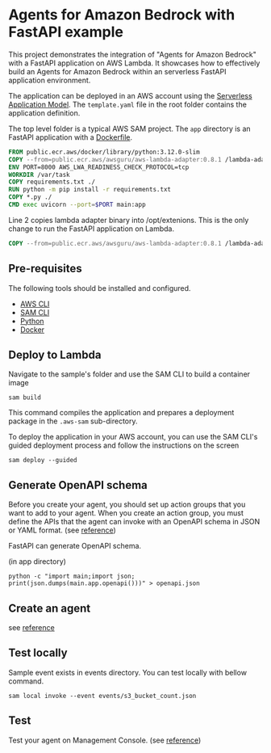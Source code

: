 # Agents for Amazon Bedrock with FastAPI example

This project demonstrates the integration of "Agents for Amazon Bedrock" with a FastAPI application on AWS Lambda. It showcases how to effectively build an Agents for Amazon Bedrock within an serverless FastAPI application environment.

The application can be deployed in an AWS account using the [Serverless Application Model](https://github.com/awslabs/serverless-application-model). The `template.yaml` file in the root folder contains the application definition.

The top level folder is a typical AWS SAM project. The `app` directory is an FastAPI application with a [Dockerfile](app/Dockerfile).

```dockerfile
FROM public.ecr.aws/docker/library/python:3.12.0-slim
COPY --from=public.ecr.aws/awsguru/aws-lambda-adapter:0.8.1 /lambda-adapter /opt/extensions/lambda-adapter
ENV PORT=8000 AWS_LWA_READINESS_CHECK_PROTOCOL=tcp 
WORKDIR /var/task
COPY requirements.txt ./
RUN python -m pip install -r requirements.txt
COPY *.py ./
CMD exec uvicorn --port=$PORT main:app
```

Line 2 copies lambda adapter binary into /opt/extenions. This is the only change to run the FastAPI application on Lambda.

```dockerfile
COPY --from=public.ecr.aws/awsguru/aws-lambda-adapter:0.8.1 /lambda-adapter /opt/extensions/lambda-adapter
```

## Pre-requisites

The following tools should be installed and configured.

* [AWS CLI](https://aws.amazon.com/cli/)
* [SAM CLI](https://github.com/awslabs/aws-sam-cli)
* [Python](https://www.python.org/)
* [Docker](https://www.docker.com/products/docker-desktop)

## Deploy to Lambda

Navigate to the sample's folder and use the SAM CLI to build a container image

```shell
sam build
```

This command compiles the application and prepares a deployment package in the `.aws-sam` sub-directory.

To deploy the application in your AWS account, you can use the SAM CLI's guided deployment process and follow the instructions on the screen

```shell
sam deploy --guided
```

## Generate OpenAPI schema

Before you create your agent, you should set up action groups that you want to add to your agent. When you create an action group, you must define the APIs that the agent can invoke with an OpenAPI schema in JSON or YAML format. (see [reference](https://docs.aws.amazon.com/bedrock/latest/userguide/agents-api-schema.html))

FastAPI can generate OpenAPI schema.

(in app directory)

```shell
python -c "import main;import json; print(json.dumps(main.app.openapi()))" > openapi.json
```

## Create an agent

see [reference](https://docs.aws.amazon.com/bedrock/latest/userguide/agents-create.html)

## Test locally

Sample event exists in events directory. You can test locally with bellow command.

```shell
sam local invoke --event events/s3_bucket_count.json
```

## Test

Test your agent on Management Console. (see [reference](https://docs.aws.amazon.com/bedrock/latest/userguide/agents-test.html))
